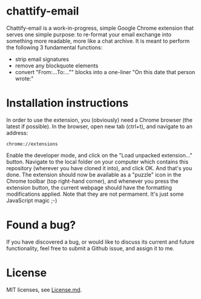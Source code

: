 chattify-email
===

Chattify-email is a work-in-progress, simple Google Chrome extension that serves one simple purpose: to re-format your email exchange into something more readable, more like a chat archive. It is meant to perform the following 3 fundamental functions:
+ strip email signatures
+ remove any blockquote elements
+ convert "From:...To:..."" blocks into a one-liner "On this date that person wrote:"

# Installation instructions
In order to use the extension, you (obviously) need a Chrome browser (the latest if possible). In the browser, open new tab (ctrl+t), and navigate to an address:

```
chrome://extensions
```

Enable the developer mode, and click on the "Load unpacked extension..." button. Navigate to the local folder on your computer which contains this repository (wherever you have cloned it into), and click OK. And that's you done. The extension should now be available as a "puzzle" icon in the Chrome toolbar (top right-hand corner), and whenever you press the extension button, the current webpage should have the formatting modifications applied. Note that they are not permament. It's just some JavaScript magic ;-)

# Found a bug?
If you have discovered a bug, or would like to discuss its current and future functionality, feel free to submit a Github issue, and assign it to me.

# License
MIT licenses, see [License.md](License.md).
